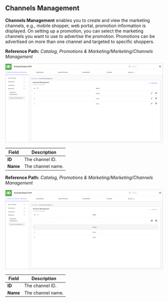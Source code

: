## Channels Management

**Channels Management** enables you to create and view the marketing channels, e.g., mobile shopper, web portal, promotion information is displayed. On setting up a promotion, you can select the marketing channels you want to use to advertise the promotion.
Promotions can be advertised on more than one channel and targeted to specific shoppers.

**Reference Path:** *Catalog, Promotions & Marketing/Marketing/Channels Management*

![Channels Management Screen](/Images/ChannelsManagementScreen.png)

|**Field**|**Description**|
|---------|----------|
|**ID**|The channel ID.|
|**Name**|The channel name.|

**Reference Path:** *Catalog, Promotions & Marketing/Marketing/Channels Management*

![Channels Management Form](/Images/ChannelsManagementForm.png)

|**Field**|**Description**|
|---------|----------|
|**ID**|The channel ID.|
|**Name**|The channel name.|